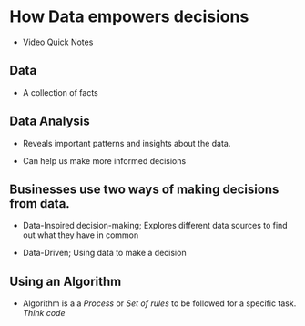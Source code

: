 # How Data empowers decisions

- Video Quick Notes

## Data

- A collection of facts

## Data Analysis

- Reveals important patterns and insights about the data.

- Can help us make more informed decisions

## Businesses use two ways of making decisions from data.

- Data-Inspired decision-making; Explores different data sources to find out what they have in common

- Data-Driven; Using data to make a decision

## Using an Algorithm

- Algorithm is a a _Process_ or _Set of rules_ to be followed for a specific task. _Think code_
